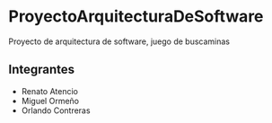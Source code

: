 # ProyectoArquitecturaDeSoftware
Proyecto de arquitectura de software, juego de buscaminas

## Integrantes
  - Renato Atencio
  - Miguel Ormeño
  - Orlando Contreras
